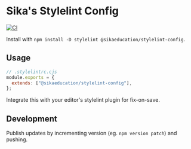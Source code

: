 # Sika's Stylelint Config

[![CI](https://github.com/sikaeducation/stylelint-config/actions/workflows/main.yml/badge.svg)](https://github.com/sikaeducation/stylelint-config/actions/workflows/main.yml)

Install with `npm install -D stylelint @sikaeducation/stylelint-config`.

## Usage

```js
// .stylelintrc.cjs
module.exports = {
  extends: ["@sikaeducation/stylelint-config"],
};
```

Integrate this with your editor's stylelint plugin for fix-on-save.

## Development

Publish updates by incrementing version (eg. `npm version patch`) and pushing.
